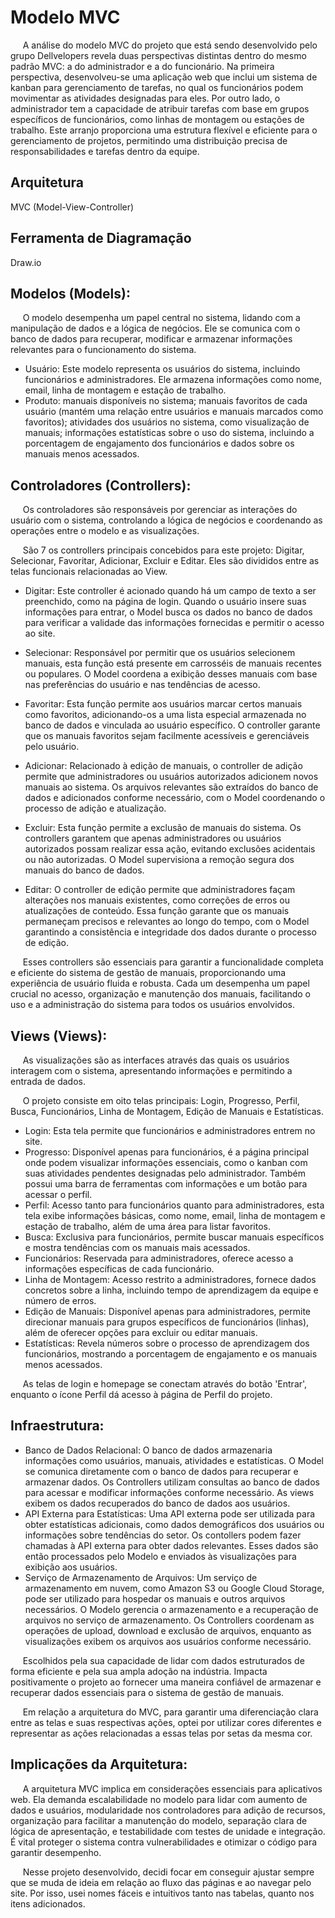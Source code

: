 # Modelo MVC  
&nbsp;&nbsp;&nbsp;&nbsp;
A análise do modelo MVC do projeto que está sendo desenvolvido pelo grupo Dellvelopers revela duas perspectivas distintas dentro do mesmo padrão MVC: a do administrador e a do funcionário. Na primeira perspectiva, desenvolveu-se uma aplicação web que inclui um sistema de kanban para gerenciamento de tarefas, no qual os funcionários podem movimentar as atividades designadas para eles. Por outro lado, o administrador tem a capacidade de atribuir tarefas com base em grupos específicos de funcionários, como linhas de montagem ou estações de trabalho. Este arranjo proporciona uma estrutura flexível e eficiente para o gerenciamento de projetos, permitindo uma distribuição precisa de responsabilidades e tarefas dentro da equipe.
## Arquitetura
MVC (Model-View-Controller)
## Ferramenta de Diagramação 
Draw.io
## Modelos (Models):
&nbsp;&nbsp;&nbsp;&nbsp;
 O modelo desempenha um papel central no sistema, lidando com a manipulação de dados e a lógica de negócios. Ele se comunica com o banco de dados para recuperar, modificar e armazenar informações relevantes para o funcionamento do sistema.

* Usuário: Este modelo representa os usuários do sistema, incluindo funcionários e administradores. Ele armazena informações como nome, email, linha de montagem e estação de trabalho.
* Produto: manuais disponíveis no sistema; manuais favoritos de cada usuário (mantém uma relação entre usuários e manuais marcados como favoritos); atividades dos usuários no sistema, como visualização de manuais; informações estatísticas sobre o uso do sistema, incluindo a porcentagem de engajamento dos funcionários e dados sobre os manuais menos acessados.

## Controladores (Controllers):
&nbsp;&nbsp;&nbsp;&nbsp;
Os controladores são responsáveis por gerenciar as interações do usuário com o sistema, controlando a lógica de negócios e coordenando as operações entre o modelo e as visualizações.

&nbsp;&nbsp;&nbsp;&nbsp;
São 7 os controllers principais concebidos para este projeto: Digitar, Selecionar, Favoritar, Adicionar, Excluir e Editar. Eles são divididos entre as telas funcionais relacionadas ao View.

* Digitar: Este controller é acionado quando há um campo de texto a ser preenchido, como na página de login. Quando o usuário insere suas informações para entrar, o Model busca os dados no banco de dados para verificar a validade das informações fornecidas e permitir o acesso ao site.

* Selecionar: Responsável por permitir que os usuários selecionem manuais, esta função está presente em carrosséis de manuais recentes ou populares. O Model coordena a exibição desses manuais com base nas preferências do usuário e nas tendências de acesso.

* Favoritar: Esta função permite aos usuários marcar certos manuais como favoritos, adicionando-os a uma lista especial armazenada no banco de dados e vinculada ao usuário específico. O controller garante que os manuais favoritos sejam facilmente acessíveis e gerenciáveis pelo usuário.

* Adicionar: Relacionado à edição de manuais, o controller de adição permite que administradores ou usuários autorizados adicionem novos manuais ao sistema. Os arquivos relevantes são extraídos do banco de dados e adicionados conforme necessário, com o Model coordenando o processo de adição e atualização.

* Excluir: Esta função permite a exclusão de manuais do sistema. Os controllers garantem que apenas administradores ou usuários autorizados possam realizar essa ação, evitando exclusões acidentais ou não autorizadas. O Model supervisiona a remoção segura dos manuais do banco de dados.

* Editar: O controller de edição permite que administradores façam alterações nos manuais existentes, como correções de erros ou atualizações de conteúdo. Essa função garante que os manuais permaneçam precisos e relevantes ao longo do tempo, com o Model garantindo a consistência e integridade dos dados durante o processo de edição.

&nbsp;&nbsp;&nbsp;&nbsp;
Esses controllers são essenciais para garantir a funcionalidade completa e eficiente do sistema de gestão de manuais, proporcionando uma experiência de usuário fluida e robusta. Cada um desempenha um papel crucial no acesso, organização e manutenção dos manuais, facilitando o uso e a administração do sistema para todos os usuários envolvidos. 

## Views (Views):
&nbsp;&nbsp;&nbsp;&nbsp;
As visualizações são as interfaces através das quais os usuários interagem com o sistema, apresentando informações e permitindo a entrada de dados. 

&nbsp;&nbsp;&nbsp;&nbsp;
O projeto consiste em oito telas principais: Login, Progresso, Perfil, Busca, Funcionários, Linha de Montagem, Edição de Manuais e Estatísticas.

* Login: Esta tela permite que funcionários e administradores entrem no site.
* Progresso: Disponível apenas para funcionários, é a página principal onde podem visualizar informações essenciais, como o kanban com suas atividades pendentes designadas pelo administrador. Também possui uma barra de ferramentas com informações e um botão para acessar o perfil.
* Perfil: Acesso tanto para funcionários quanto para administradores, esta tela exibe informações básicas, como nome, email, linha de montagem e estação de trabalho, além de uma área para listar favoritos.
* Busca: Exclusiva para funcionários, permite buscar manuais específicos e mostra tendências com os manuais mais acessados.
* Funcionários: Reservada para administradores, oferece acesso a informações específicas de cada funcionário.
* Linha de Montagem: Acesso restrito a administradores, fornece dados concretos sobre a linha, incluindo tempo de aprendizagem da equipe e número de erros.
* Edição de Manuais: Disponível apenas para administradores, permite direcionar manuais para grupos específicos de funcionários (linhas), além de oferecer opções para excluir ou editar manuais.
* Estatísticas: Revela números sobre o processo de aprendizagem dos funcionários, mostrando a porcentagem de engajamento e os manuais menos acessados.

&nbsp;&nbsp;&nbsp;&nbsp;
As telas de login e homepage se conectam através do botão 'Entrar', enquanto o ícone Perfil dá acesso à página de Perfil do projeto.

## Infraestrutura:

* Banco de Dados Relacional: O banco de dados armazenaria informações como usuários, manuais, atividades e estatísticas. O Model se comunica diretamente com o banco de dados para recuperar e armazenar dados. Os Controllers utilizam consultas ao banco de dados para acessar e modificar informações conforme necessário. As views exibem os dados recuperados do banco de dados aos usuários.
* API Externa para Estatísticas: Uma API externa pode ser utilizada para obter estatísticas adicionais, como dados demográficos dos usuários ou informações sobre tendências do setor. Os contollers podem fazer chamadas à API externa para obter dados relevantes. Esses dados são então processados pelo Modelo e enviados às visualizações para exibição aos usuários.
* Serviço de Armazenamento de Arquivos: Um serviço de armazenamento em nuvem, como Amazon S3 ou Google Cloud Storage, pode ser utilizado para hospedar os manuais e outros arquivos necessários. O Modelo gerencia o armazenamento e a recuperação de arquivos no serviço de armazenamento. Os Controllers coordenam as operações de upload, download e exclusão de arquivos, enquanto as visualizações exibem os arquivos aos usuários conforme necessário.

&nbsp;&nbsp;&nbsp;&nbsp;
Escolhidos pela sua capacidade de lidar com dados estruturados de forma eficiente e pela sua ampla adoção na indústria. Impacta positivamente o projeto ao fornecer uma maneira confiável de armazenar e recuperar dados essenciais para o sistema de gestão de manuais.

&nbsp;&nbsp;&nbsp;&nbsp;
Em relação a arquitetura do MVC, para garantir uma diferenciação clara entre as telas e suas respectivas ações, optei por utilizar cores diferentes e representar as ações relacionadas a essas telas por setas da mesma cor.

## Implicações da Arquitetura:
&nbsp;&nbsp;&nbsp;&nbsp;
A arquitetura MVC implica em considerações essenciais para aplicativos web. Ela demanda escalabilidade no modelo para lidar com aumento de dados e usuários, modularidade nos controladores para adição de recursos, organização para facilitar a manutenção do modelo, separação clara de lógica de apresentação, e testabilidade com testes de unidade e integração. É vital proteger o sistema contra vulnerabilidades e otimizar o código para garantir desempenho.
 
&nbsp;&nbsp;&nbsp;&nbsp;
Nesse projeto desenvolvido, decidi focar em conseguir ajustar sempre que se muda de ideia em relação ao fluxo das páginas e ao navegar pelo site. Por isso, usei nomes fáceis e intuitivos tanto nas tabelas, quanto nos itens adicionados. 
